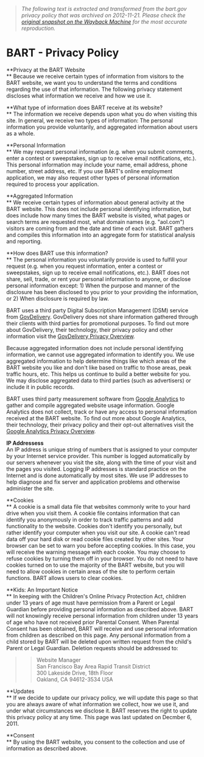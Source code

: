 > *The following text is extracted and transformed from the bart.gov privacy policy that was archived on 2012-11-21. Please check the [original snapshot on the Wayback Machine](https://web.archive.org/web/20121121232033id_/http%3A//www.bart.gov/siteinfo/privacy.aspx) for the most accurate reproduction.*

# BART - Privacy Policy

**Privacy at the BART Website  
** Because we receive certain types of information from visitors to the BART website, we want you to understand the terms and conditions regarding the use of that information. The following privacy statement discloses what information we receive and how we use it.

**What type of information does BART receive at its website?  
** The information we receive depends upon what you do when visiting this site. In general, we receive two types of information: The personal information you provide voluntarily, and aggregated information about users as a whole.

**Personal Information  
** We may request personal information (e.g. when you submit comments, enter a contest or sweepstakes, sign up to receive email notifications, etc.). This personal information may include your name, email address, phone number, street address, etc. If you use BART's online employment application, we may also request other types of personal information required to process your application.

**Aggregated Information  
** We receive certain types of information about general activity at the BART website. This does not include personal identifying information, but does include how many times the BART website is visited, what pages or search terms are requested most, what domain names (e.g. "aol.com") visitors are coming from and the date and time of each visit. BART gathers and compiles this information into an aggregate form for statistical analysis and reporting.

**How does BART use this information?  
** The personal information you voluntarily provide is used to fulfill your request (e.g. when you request information, enter a contest or sweepstakes, sign up to receive email notifications, etc.). BART does not share, sell, trade, or rent your personal information to anyone, or disclose personal information except: 1) When the purpose and manner of the disclosure has been disclosed to you prior to your providing the information, or 2) When disclosure is required by law.

BART uses a third party Digital Subscription Management (DSM) service from [GovDelivery](http://www.govdelivery.com/). GovDelivery does not share information gathered through their clients with third parties for promotional purposes. To find out more about GovDelivery, their technology, their privacy policy and other information visit the [GovDelivery Privacy Overview](http://service.govdelivery.com/service/privacy_partner.html?code=CATRANBART).

Because aggregated information does not include personal identifying information, we cannot use aggregated information to identify you. We use aggregated information to help determine things like which areas of the BART website you like and don't like based on traffic to those areas, peak traffic hours, etc. This helps us continue to build a better website for you. We may disclose aggregated data to third parties (such as advertisers) or include it in public records.

BART uses third party measurement software from [Google Analytics](http://www.google.com/analytics) to gather and compile aggregated website usage information. Google Analytics does not collect, track or have any access to personal information received at the BART website. To find out more about Google Analytics, their technology, their privacy policy and their opt-out alternatives visit the [Google Analytics Privacy Overview](http://www.google.com/intl/en/analytics/privacyoverview.html).

**IP Addressess**  
An IP address is unique string of numbers that is assigned to your computer by your Internet service provider. This number is logged automatically by our servers whenever you visit the site, along with the time of your visit and the pages you visited. Logging IP addresses is standard practice on the Internet and is done automatically by most sites. We use IP addresses to help diagnose and fix server and application problems and otherwise administer the site.

**Cookies  
** A cookie is a small data file that websites commonly write to your hard drive when you visit them. A cookie file contains information that can identify you anonymously in order to track traffic patterns and add functionality to the website. Cookies don't identify you personally, but rather identify your computer when you visit our site. A cookie can't read data off your hard disk or read cookie files created by other sites. Your browser can be set to warn you before accepting cookies. In this case, you will receive the warning message with each cookie. You may choose to refuse cookies by turning them off in your browser. You do not need to have cookies turned on to use the majority of the BART website, but you will need to allow cookies in certain areas of the site to perform certain functions. BART allows users to clear cookies.

**Kids: An Important Notice  
** In keeping with the Children's Online Privacy Protection Act, children under 13 years of age must have permission from a Parent or Legal Guardian before providing personal information as described above. BART will not knowingly receive personal information from children under 13 years of age who have not received prior Parental Consent. When Parental Consent has been obtained, BART will receive and use personal information from children as described on this page. Any personal information from a child stored by BART will be deleted upon written request from the child's Parent or Legal Guardian. Deletion requests should be addressed to:

> > Website Manager  
> San Francisco Bay Area Rapid Transit District  
> 300 Lakeside Drive, 18th Floor  
> Oakland, CA 94612-3534 USA

**Updates  
** If we decide to update our privacy policy, we will update this page so that you are always aware of what information we collect, how we use it, and under what circumstances we disclose it. BART reserves the right to update this privacy policy at any time. This page was last updated on Decmber 6, 2011.

**Consent  
** By using the BART website, you consent to the collection and use of information as described above.
